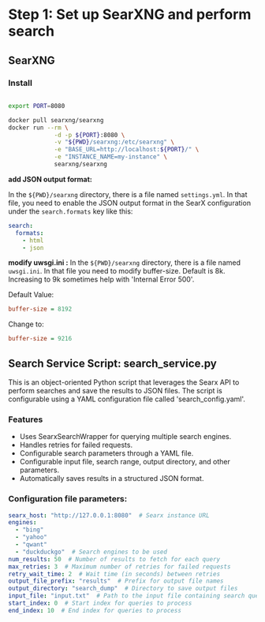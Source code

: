 # Step 1: Set up SearXNG and perform search

##  SearXNG

### Install
```bash

export PORT=8080

docker pull searxng/searxng
docker run --rm \
             -d -p ${PORT}:8080 \
             -v "${PWD}/searxng:/etc/searxng" \
             -e "BASE_URL=http://localhost:${PORT}/" \
             -e "INSTANCE_NAME=my-instance" \
             searxng/searxng
```

**add JSON output format:**

In the `${PWD}/searxng` directory, there is a file named `settings.yml`. In that file, you need to enable the JSON output format in the SearX configuration under the `search.formats` key like this:

```yml
search:
  formats:
    - html
    - json
```

**modify uwsgi.ini :**
In the `${PWD}/searxng` directory, there is a file named `uwsgi.ini`. In that file you need to modify buffer-size. Default is 8k. Increasing to 9k sometimes help with 'Internal Error 500'.

Default Value:
```ini
buffer-size = 8192
```
Change to:
```ini
buffer-size = 9216
```

## Search Service Script: search_service.py

This is an object-oriented Python script that leverages the Searx API to perform searches and save the results to JSON files. The script is configurable using a YAML configuration file called 'search_config.yaml'.

### Features

- Uses SearxSearchWrapper for querying multiple search engines.
- Handles retries for failed requests.
- Configurable search parameters through a YAML file.
- Configurable input file, search range, output directory, and other parameters.
- Automatically saves results in a structured JSON format.

### Configuration file parameters:

```yml
searx_host: "http://127.0.0.1:8080"  # Searx instance URL
engines:
  - "bing"
  - "yahoo"
  - "qwant"
  - "duckduckgo"  # Search engines to be used
num_results: 50  # Number of results to fetch for each query
max_retries: 3  # Maximum number of retries for failed requests
retry_wait_time: 2  # Wait time (in seconds) between retries
output_file_prefix: "results"  # Prefix for output file names
output_directory: "search_dump"  # Directory to save output files
input_file: "input.txt"  # Path to the input file containing search queries
start_index: 0  # Start index for queries to process
end_index: 10  # End index for queries to process
```
